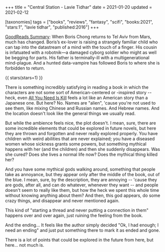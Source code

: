 +++
title = "Central Station - Lavie Tidhar"
date = 2021-01-20
updated = 2021-02-12

[taxonomies]
tags = ["books", "reviews", "fantasy", "scifi", "books:2021", "stars:1",
"lavie tidhar", "published:2016"]
+++

[GoodReads Summary](https://www.goodreads.com/book/show/25986774-central-station):
When Boris Chong returns to Tel Aviv from Mars, much has changed. Boris’s
ex-lover is raising a strangely familiar child who can tap into the datastream
of a mind with the touch of a finger. His cousin is infatuated with a
robotnik—a damaged cyborg soldier who might as well be begging for parts. His
father is terminally-ill with a multigenerational mind-plague. And a hunted
data-vampire has followed Boris to where she is forbidden to return.

<!-- more -->

{{ stars(stars=1) }}

There is something incredibly satisfying in reading a book in which the
characters are not some sort of American-centered or -inspired story -- heck,
even [All You Need Is Kill](@/reviews/books/all-you-need-is-kill.md) feels a
lot like an American story than a Japanese one. But here? No. Names are
"alien", 'cause you're not used to see them, like mixing Chinese and Russian
names. And Hebrew names. And the location doesn't look like the general things
we usually read.

But while the ambience feels nice, the plot doesn't. I mean, sure, there are
some incredible elements that could be explored in future novels, but here they
are thrown and forgotten and never really explored properly. You have children
with weird abilities that are never explained; you have a diseased women whose
sickness grants some powers, but something mythical happens with her (and the
children) and then she suddenly disappears. Was she cured? Does she lives a
normal life now? Does the mythical thing killed her?

And you have some mythical gods walking around, something that people take as
annoyance, but they appear only after the middle of the book, out of the blue.
I mean, sure, by the description, they are annoying -- 'cause they are gods,
after all, and can do whatever, whenever they want -- and people doesn't seem
to really like them, but how the heck we spent this whole time without knowing
anything about them? And then, this god appears, do some crazy things, and
disappear and never mentioned again.

This kind of "starting a thread and never putting a connection in them" happens
over and over again, just ruining the feeling from the book.

And the ending... It feels like the author simply decided "Ok, I had enough; I
need an ending" and just put something there to mark it as ended and gone.

There is a lot of points that could be explored in the future from here, but
here... not much is.
